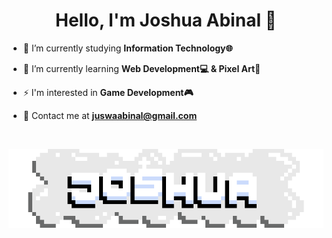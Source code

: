 <h1 align="center">Hello, I'm Joshua Abinal 👋 </h1>

- 🔭 I’m currently studying **Information Technology🌐**
- 🌱 I’m currently learning **Web Development💻 & Pixel Art👾**
- ⚡ I'm interested in **Game Development🎮**
- 📧 Contact me at **juswaabinal@gmail.com**
  
  <br>

<img src="https://raw.githubusercontent.com/joshabinal/joshua-gif/main/JOSHUA.gif">
